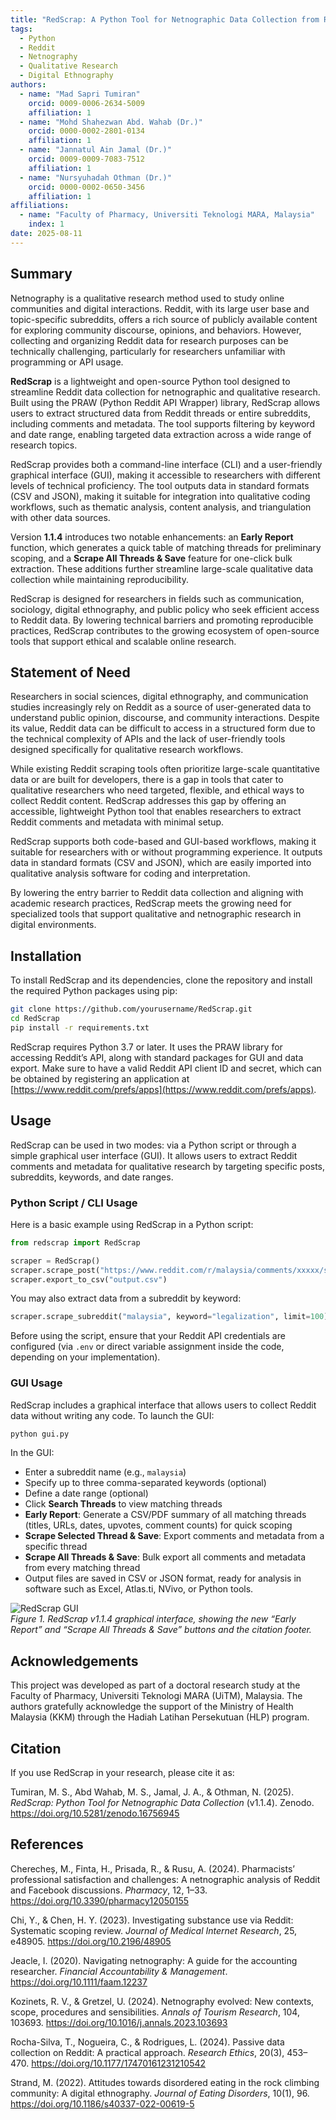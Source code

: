 ```yaml
---
title: "RedScrap: A Python Tool for Netnographic Data Collection from Reddit"
tags:
  - Python
  - Reddit
  - Netnography
  - Qualitative Research
  - Digital Ethnography
authors:
  - name: "Mad Sapri Tumiran"
    orcid: 0009-0006-2634-5009
    affiliation: 1
  - name: "Mohd Shahezwan Abd. Wahab (Dr.)"
    orcid: 0000-0002-2801-0134
    affiliation: 1
  - name: "Jannatul Ain Jamal (Dr.)"
    orcid: 0009-0009-7083-7512
    affiliation: 1
  - name: "Nursyuhadah Othman (Dr.)"
    orcid: 0000-0002-0650-3456
    affiliation: 1
affiliations:
  - name: "Faculty of Pharmacy, Universiti Teknologi MARA, Malaysia"
    index: 1
date: 2025-08-11
---
```


## Summary

Netnography is a qualitative research method used to study online communities and digital interactions. Reddit, with its large user base and topic-specific subreddits, offers a rich source of publicly available content for exploring community discourse, opinions, and behaviors. However, collecting and organizing Reddit data for research purposes can be technically challenging, particularly for researchers unfamiliar with programming or API usage.

**RedScrap** is a lightweight and open-source Python tool designed to streamline Reddit data collection for netnographic and qualitative research. Built using the PRAW (Python Reddit API Wrapper) library, RedScrap allows users to extract structured data from Reddit threads or entire subreddits, including comments and metadata. The tool supports filtering by keyword and date range, enabling targeted data extraction across a wide range of research topics.

RedScrap provides both a command-line interface (CLI) and a user-friendly graphical interface (GUI), making it accessible to researchers with different levels of technical proficiency. The tool outputs data in standard formats (CSV and JSON), making it suitable for integration into qualitative coding workflows, such as thematic analysis, content analysis, and triangulation with other data sources.

Version **1.1.4** introduces two notable enhancements: an **Early Report** function, which generates a quick table of matching threads for preliminary scoping, and a **Scrape All Threads & Save** feature for one-click bulk extraction. These additions further streamline large-scale qualitative data collection while maintaining reproducibility.

RedScrap is designed for researchers in fields such as communication, sociology, digital ethnography, and public policy who seek efficient access to Reddit data. By lowering technical barriers and promoting reproducible practices, RedScrap contributes to the growing ecosystem of open-source tools that support ethical and scalable online research.

## Statement of Need

Researchers in social sciences, digital ethnography, and communication studies increasingly rely on Reddit as a source of user-generated data to understand public opinion, discourse, and community interactions. Despite its value, Reddit data can be difficult to access in a structured form due to the technical complexity of APIs and the lack of user-friendly tools designed specifically for qualitative research workflows.

While existing Reddit scraping tools often prioritize large-scale quantitative data or are built for developers, there is a gap in tools that cater to qualitative researchers who need targeted, flexible, and ethical ways to collect Reddit content. RedScrap addresses this gap by offering an accessible, lightweight Python tool that enables researchers to extract Reddit comments and metadata with minimal setup.

RedScrap supports both code-based and GUI-based workflows, making it suitable for researchers with or without programming experience. It outputs data in standard formats (CSV and JSON), which are easily imported into qualitative analysis software for coding and interpretation.

By lowering the entry barrier to Reddit data collection and aligning with academic research practices, RedScrap meets the growing need for specialized tools that support qualitative and netnographic research in digital environments.

## Installation

To install RedScrap and its dependencies, clone the repository and install the required Python packages using pip:

```bash
git clone https://github.com/yourusername/RedScrap.git
cd RedScrap
pip install -r requirements.txt
```

RedScrap requires Python 3.7 or later. It uses the PRAW library for accessing Reddit’s API, along with standard packages for GUI and data export. Make sure to have a valid Reddit API client ID and secret, which can be obtained by registering an application at [https://www.reddit.com/prefs/apps](https://www.reddit.com/prefs/apps).

## Usage

RedScrap can be used in two modes: via a Python script or through a simple graphical user interface (GUI). It allows users to extract Reddit comments and metadata for qualitative research by targeting specific posts, subreddits, keywords, and date ranges.

### Python Script / CLI Usage

Here is a basic example using RedScrap in a Python script:

```python
from redscrap import RedScrap

scraper = RedScrap()
scraper.scrape_post("https://www.reddit.com/r/malaysia/comments/xxxxx/sample_post/")
scraper.export_to_csv("output.csv")
```

You may also extract data from a subreddit by keyword:

```python
scraper.scrape_subreddit("malaysia", keyword="legalization", limit=100)
```

Before using the script, ensure that your Reddit API credentials are configured (via `.env` or direct variable assignment inside the code, depending on your implementation).

### GUI Usage

RedScrap includes a graphical interface that allows users to collect Reddit data without writing any code. To launch the GUI:

```bash
python gui.py
```

In the GUI:
- Enter a subreddit name (e.g., `malaysia`)
- Specify up to three comma-separated keywords (optional)
- Define a date range (optional)
- Click **Search Threads** to view matching threads
- **Early Report**: Generate a CSV/PDF summary of all matching threads (titles, URLs, dates, upvotes, comment counts) for quick scoping
- **Scrape Selected Thread & Save**: Export comments and metadata from a specific thread
- **Scrape All Threads & Save**: Bulk export all comments and metadata from every matching thread
- Output files are saved in CSV or JSON format, ready for analysis in software such as Excel, Atlas.ti, NVivo, or Python tools.

![RedScrap GUI](new-gui-screenshot.png)  
*Figure 1. RedScrap v1.1.4 graphical interface, showing the new “Early Report” and “Scrape All Threads & Save” buttons and the citation footer.*

## Acknowledgements

This project was developed as part of a doctoral research study at the Faculty of Pharmacy, Universiti Teknologi MARA (UiTM), Malaysia. The authors gratefully acknowledge the support of the Ministry of Health Malaysia (KKM) through the Hadiah Latihan Persekutuan (HLP) program.

## Citation

If you use RedScrap in your research, please cite it as:

Tumiran, M. S., Abd Wahab, M. S., Jamal, J. A., & Othman, N. (2025). *RedScrap: Python Tool for Netnographic Data Collection* (v1.1.4). Zenodo. https://doi.org/10.5281/zenodo.16756945

## References

Cherecheș, M., Finta, H., Prisada, R., & Rusu, A. (2024). Pharmacists’ professional satisfaction and challenges: A netnographic analysis of Reddit and Facebook discussions. *Pharmacy*, 12, 1–33. https://doi.org/10.3390/pharmacy12050155

Chi, Y., & Chen, H. Y. (2023). Investigating substance use via Reddit: Systematic scoping review. *Journal of Medical Internet Research*, 25, e48905. https://doi.org/10.2196/48905

Jeacle, I. (2020). Navigating netnography: A guide for the accounting researcher. *Financial Accountability & Management*. https://doi.org/10.1111/faam.12237

Kozinets, R. V., & Gretzel, U. (2024). Netnography evolved: New contexts, scope, procedures and sensibilities. *Annals of Tourism Research*, 104, 103693. https://doi.org/10.1016/j.annals.2023.103693

Rocha-Silva, T., Nogueira, C., & Rodrigues, L. (2024). Passive data collection on Reddit: A practical approach. *Research Ethics*, 20(3), 453–470. https://doi.org/10.1177/17470161231210542

Strand, M. (2022). Attitudes towards disordered eating in the rock climbing community: A digital ethnography. *Journal of Eating Disorders*, 10(1), 96. https://doi.org/10.1186/s40337-022-00619-5
